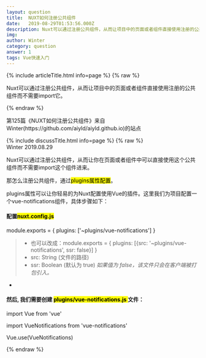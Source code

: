 ```yaml
---
layout: question
title:  NUXT如何注册公共组件
date:   2019-08-29T01:53:56.000Z
description: Nuxt可以通过注册公共组件，从而让项目中的页面或者组件直接使用注册的公共组件而不需要import它。...
img: 
author: Winter
category: question
answer: 1
tags: Vue快速入门
---
```

<div class="article-root">
  <div class="article">
    {% include articleTitle.html info=page %}
    {% raw %}
    <div class="article-content"><p>Nuxt可以通过注册公共组件，从而让项目中的页面或者组件直接使用注册的公共组件而不需要import它。</p></div>
    {% endraw %}
  </div>
  <p class="winter_mark">第125篇《NUXT如何注册公共组件》来自Winter(https://github.com/aiyld/aiyld.github.io)的站点</p>
  <div class="discuss-wrapper">
    {% include discussTitle.html info=page %}
    {% raw %}
    <div class="discuss-item">
        <div class="discuss-parent">
          <div class="discuss-meta">
            <span class="discuss-user">Winter</span>
            <span class="discuss-time">2019.08.29</span>
          </div>
          <div class="discuss-comment"><p>Nuxt可以通过注册公共组件，从而让你在页面或者组件中可以直接使用这个公共组件而不需要import这个组件进来。</p><p>那怎么注册公共组件，通过<mark class="pen-red">plugins属性配置</mark>。</p><p>plugins属性可以让你轻易的为Nuxt配置使用Vue的插件。这里我们为项目配置一个vue-notifications组件，具体步骤如下：</p><h4>配置<mark class="pen-red">nuxt.config.js</mark></h4><p>module.exports = { plugins: ['~plugins/vue-notifications'] }</p><blockquote><ul><li>也可以改成：module.exports = { plugins: [{src: '~plugins/vue-notifications', ssr: false}] }</li><li>src: String (文件的路径)</li><li>ssr: Boolean (默认为 true) <i>如果值为 false，该文件只会在客户端被打包引入。</i></li></ul></blockquote><ul><li>&nbsp;</li></ul><h4>然后, 我们需要创建 <mark class="pen-red">plugins/vue-notifications.js </mark>文件：</h4><p>import Vue from 'vue'</p><p>import VueNotifications from 'vue-notifications'</p><p>Vue.use(VueNotifications)</p></div>
        </div></div>
    {% endraw %}
  </div>
<div>
